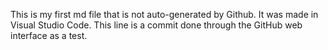 This is my first md file that is not auto-generated by Github.  It was made in Visual Studio Code.
This line is  a commit done through the GitHub web interface as a test.
